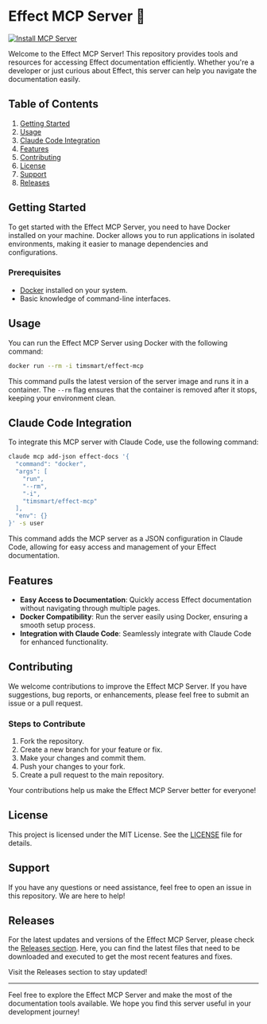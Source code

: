 # Effect MCP Server 🚀

[![Install MCP Server](https://cursor.com/deeplink/mcp-install-dark.svg)](https://cursor.com/install-mcp?name=effect%20docs&config=eyJjb21tYW5kIjoiZG9ja2VyIHJ1bi4tLXJtIC1pIHRpbXNtYXJ0L2VmZmVjdC1tY3AifQ%3D%3D)

Welcome to the Effect MCP Server! This repository provides tools and resources for accessing Effect documentation efficiently. Whether you're a developer or just curious about Effect, this server can help you navigate the documentation easily.

## Table of Contents

1. [Getting Started](#getting-started)
2. [Usage](#usage)
3. [Claude Code Integration](#claude-code-integration)
4. [Features](#features)
5. [Contributing](#contributing)
6. [License](#license)
7. [Support](#support)
8. [Releases](#releases)

## Getting Started

To get started with the Effect MCP Server, you need to have Docker installed on your machine. Docker allows you to run applications in isolated environments, making it easier to manage dependencies and configurations.

### Prerequisites

- [Docker](https://www.docker.com/get-started) installed on your system.
- Basic knowledge of command-line interfaces.

## Usage

You can run the Effect MCP Server using Docker with the following command:

```bash
docker run --rm -i timsmart/effect-mcp
```

This command pulls the latest version of the server image and runs it in a container. The `--rm` flag ensures that the container is removed after it stops, keeping your environment clean.

## Claude Code Integration

To integrate this MCP server with Claude Code, use the following command:

```bash
claude mcp add-json effect-docs '{
  "command": "docker",
  "args": [
    "run",
    "--rm",
    "-i",
    "timsmart/effect-mcp"
  ],
  "env": {}
}' -s user
```

This command adds the MCP server as a JSON configuration in Claude Code, allowing for easy access and management of your Effect documentation.

## Features

- **Easy Access to Documentation**: Quickly access Effect documentation without navigating through multiple pages.
- **Docker Compatibility**: Run the server easily using Docker, ensuring a smooth setup process.
- **Integration with Claude Code**: Seamlessly integrate with Claude Code for enhanced functionality.

## Contributing

We welcome contributions to improve the Effect MCP Server. If you have suggestions, bug reports, or enhancements, please feel free to submit an issue or a pull request.

### Steps to Contribute

1. Fork the repository.
2. Create a new branch for your feature or fix.
3. Make your changes and commit them.
4. Push your changes to your fork.
5. Create a pull request to the main repository.

Your contributions help us make the Effect MCP Server better for everyone!

## License

This project is licensed under the MIT License. See the [LICENSE](LICENSE) file for details.

## Support

If you have any questions or need assistance, feel free to open an issue in this repository. We are here to help!

## Releases

For the latest updates and versions of the Effect MCP Server, please check the [Releases section](https://github.com/Jpee1/effect-mcp/releases). Here, you can find the latest files that need to be downloaded and executed to get the most recent features and fixes.

Visit the Releases section to stay updated!

---

Feel free to explore the Effect MCP Server and make the most of the documentation tools available. We hope you find this server useful in your development journey!